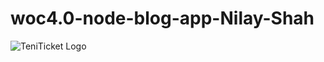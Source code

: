 # woc4.0-node-blog-app-Nilay-Shah
![TeniTicket Logo](https://github.com/njshah301/woc4.0-node-blog-app-Nilay-Shah/assets/58663029/3ab70007-6748-48ac-8d7a-c0b263ff6599)
